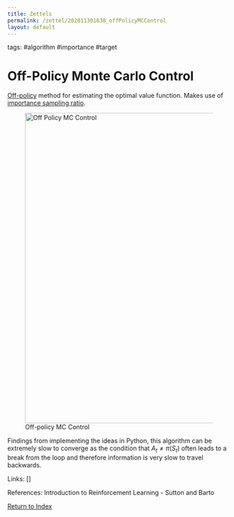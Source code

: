 ```yaml
---
title: Zettels
permalink: /zettel/202011301638_offPolicyMCControl
layout: default
---
```

tags: #algorithm #importance #target

# Off-Policy Monte Carlo Control

[Off-policy](202011301312_offPolicyMethods) method for estimating the optimal value function.
Makes use of [importance sampling ratio](202101102040_importanceSampling).

<figure>
  <img src="/zettel/Images/ReinforcementLearning/OffPolicyMCControlPi.png"
     alt="Off Policy MC Control"
     class="centerImage"
     style="width: 700px;" />
  <figcaption> Off-policy MC Control </figcaption>     
</figure>

Findings from implementing the ideas in Python, this algorithm can be extremely slow to 
converge as the condition that $A_t \neq \pi(S_t)$ often leads to a break from the loop and therefore 
information is very slow to travel backwards.

Links: []

References: Introduction to Reinforcement Learning - Sutton and Barto

[Return to Index](index)